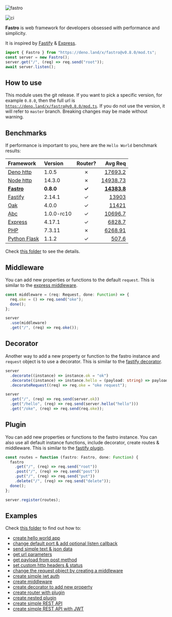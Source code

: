 ![fastro][logo]

![ci][ci]

**Fastro** is web framework for developers obsessed with performance and simplicity. 

It is inspired by [Fastify](https://www.fastify.io/) & [Express](https://expressjs.com/).

```ts
import { Fastro } from "https://deno.land/x/fastro@v0.8.0/mod.ts";
const server = new Fastro();
server.get("/", (req) => req.send("root"));
await server.listen();
```

## How to use

This module uses the git release. If you want to pick a specific version, for example `0.8.0`, then the full url is [`https://deno.land/x/fastro@v0.8.0/mod.ts`](https://deno.land/x/fastro@v0.8.0/mod.ts). If you do not use the version, it will refer to `master` branch. Breaking changes may be made without warning.

## Benchmarks
If performance is important to you, here are the `Hello World` benchmark results:

| Framework | Version | Router? | Avg Req |
| :-- | :-- | :--: | --: |
| [Deno http](https://github.com/fastrojs/fastro-server/blob/master/benchmarks/deno_http.ts) | 1.0.5 | &#10007; | [17693.2](https://github.com/fastrojs/fastro-server/blob/master/benchmarks/benchmark_deno.json) |
| [Node http](https://github.com/fastrojs/fastro-server/blob/master/benchmarks/node_http.js) | 14.3.0 | &#10007; | [14938.73]((https://github.com/fastrojs/fastro-server/blob/master/benchmarks/benchmark_node.json)) |
| [**Fastro**](https://github.com/fastrojs/fastro-server/blob/master/benchmarks/fastro.ts) | **0.8.0** | **&#10003;** | **[14383.8]((https://github.com/fastrojs/fastro-server/blob/master/benchmarks/benchmark_fastro.json))**  |
| [Fastify](https://github.com/fastrojs/fastro-server/blob/master/benchmarks/fastify.js) | 2.14.1 | &#10003; | [13903](https://github.com/fastrojs/fastro-server/blob/master/benchmarks/benchmark_fastify.json) |
| [Oak](https://github.com/fastrojs/fastro-server/blob/master/benchmarks/oak.ts) | 4.0.0 | &#10003; | [11421](https://github.com/fastrojs/fastro-server/blob/master/benchmarks/benchmark_oak.json) |
| [Abc](https://github.com/fastrojs/fastro-server/blob/master/benchmarks/abc.ts) | 1.0.0-rc10 | &#10003; | [10696.7](https://github.com/fastrojs/fastro-server/blob/master/benchmarks/benchmark_abc.json) |
| [Express](https://github.com/fastrojs/fastro-server/blob/master/benchmarks/express.js) | 4.17.1 | &#10003; | [6828.7](https://github.com/fastrojs/fastro-server/blob/master/benchmarks/benchmark_express.json) |
| [PHP](https://github.com/fastrojs/fastro-server/blob/master/benchmarks/index.php) | 7.3.11 | &#10007; | [6268.91](https://github.com/fastrojs/fastro-server/blob/master/benchmarks/benchmark_php.json) |
| [Python Flask](https://github.com/fastrojs/fastro-server/blob/master/benchmarks/flask_app.py) | 1.1.2 | &#10003; | [507.6](https://github.com/fastrojs/fastro-server/blob/master/benchmarks/benchmark_flask.json) |


Check [this folder](https://github.com/fastrojs/fastro-server/tree/master/benchmarks) to see the details.

## Middleware

You can add new properties or functions to the default `request`. This is similar to the [express middleware](https://expressjs.com/en/guide/writing-middleware.html).
```ts
const middleware = (req: Request, done: Function) => {
  req.oke = () => req.send("oke");
  done();
};

server
  .use(middleware)
  .get("/", (req) => req.oke());
```

## Decorator

Another way to add a new property or function to the fastro instance and `request` object is to use a decorator. This is similar to the [fastify decorator](https://www.fastify.io/docs/latest/Decorators/).
```ts
server
  .decorate((instance) => instance.ok = "ok")
  .decorate((instance) => instance.hello = (payload: string) => payload)
  .decorateRequest((req) => req.oke = "oke request");

server
  .get("/", (req) => req.send(server.ok))
  .get("/hello", (req) => req.send(server.hello("hello")))
  .get("/oke", (req) => req.send(req.oke));
```

## Plugin
You can add new properties or functions to the fastro instance. You can also use all default instance functions, include decorator, create routes & middleware. This is similar to the [fastify plugin](https://www.fastify.io/docs/latest/Plugins/).
```ts
const routes = function (fastro: Fastro, done: Function) {
  fastro
    .get("/", (req) => req.send("root"))
    .post("/", (req) => req.send("post"))
    .put("/", (req) => req.send("put"))
    .delete("/", (req) => req.send("delete"));
  done();
};

server.register(routes);

```

## Examples

Check [this folder](https://github.com/fastrojs/fastro-server/tree/master/examples) to find out how to:
- [create hello world app](https://github.com/fastrojs/fastro-server/blob/master/examples/hello.ts)
- [change default port & add optional listen callback](https://github.com/fastrojs/fastro-server/blob/master/examples/main.ts#L34)
- [send simple text & json data](https://github.com/fastrojs/fastro-server/blob/master/examples/main.ts#L5)
- [get url parameters](https://github.com/fastrojs/fastro-server/blob/master/examples/main.ts#L20)
- [get payload from post method](https://github.com/fastrojs/fastro-server/blob/master/examples/main.ts#L30)
- [set custom http headers & status](https://github.com/fastrojs/fastro-server/blob/master/examples/main.ts#L9)
- [change the request object by creating a middleware](https://github.com/fastrojs/fastro-server/blob/master/examples/use_middleware.ts#L6)
- [create simple jwt auth](https://github.com/fastrojs/fastro-server/blob/master/examples/simple_jwt_auth.ts)
- [create middleware](https://github.com/fastrojs/fastro-server/blob/master/examples/middleware.ts)
- [create decorator to add new property](https://github.com/fastrojs/fastro-server/blob/master/examples/decorate.ts)
- [create router with plugin](https://github.com/fastrojs/fastro-server/blob/master/examples/plugin.ts)
- [create nested plugin](https://github.com/fastrojs/fastro-server/blob/master/examples/nested_plugin.ts)
- [create simple REST API](https://github.com/fastrojs/fastro-server/blob/master/examples/crud_postgres.ts)
- [create simple REST API with JWT](https://github.com/fastrojs/fastro-server/blob/master/examples/rest_api_jwt)

[logo]: https://repository-images.githubusercontent.com/264308713/84aa7a80-a84b-11ea-92f8-5dac1d93a04e "Fastro"
[ci]: https://github.com/fastrojs/fastro-server/workflows/ci/badge.svg "ci"

